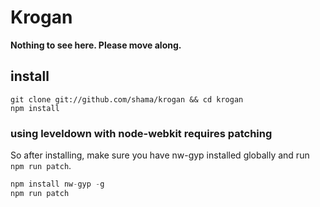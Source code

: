 # Krogan

**Nothing to see here. Please move along.**

## install

```shell
git clone git://github.com/shama/krogan && cd krogan
npm install
```

### using leveldown with node-webkit requires patching
So after installing, make sure you have nw-gyp installed globally and run `npm run patch`.

```js
npm install nw-gyp -g
npm run patch
```
